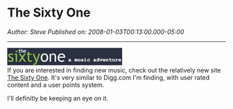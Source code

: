 # The Sixty One

*Author: Steve*
*Published on: 2008-01-03T00:13:00.000-05:00*

---

[![](masthead_sprite.gif)](http://bp3.blogger.com/_kfv2ADnjgQg/R3xwGNDVQpI/AAAAAAAAAFo/2tHG-KrN5PM/s1600-h/masthead_sprite.gif)  
If you are interested in finding new music, check out the relatively new site [The Sixty One](http://www.thesixtyone.com). It's very similar to Digg.com I'm finding, with user rated content and a user points system.  
  
I'll definitly be keeping an eye on it.
